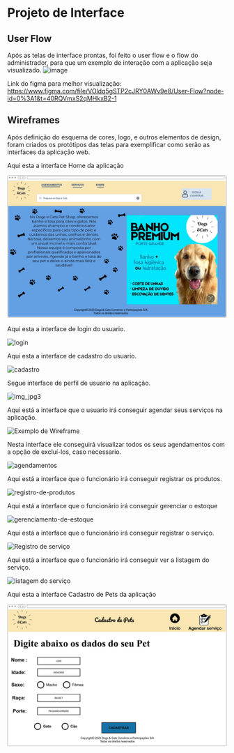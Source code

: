 
# Projeto de Interface
## User Flow

Após as telas de interface prontas, foi feito o user flow e o flow do administrador, para que um exemplo de interação com a aplicação seja visualizado.
![image](https://user-images.githubusercontent.com/120069870/234744391-17ba0904-1634-4c41-99ca-39fe467dd3fa.png)

Link do figma para melhor visualização: https://www.figma.com/file/VOldq5gSTP2cJRY0AWv9e8/User-Flow?node-id=0%3A1&t=40RQVmxS2qMHkxB2-1



## Wireframes

Após definição do esquema de cores, logo, e outros elementos de design, foram criados os protótipos das telas para exemplificar como serão as interfaces da aplicação web.

Aqui esta a interface Home da aplicação

![Home](img/Home.jpg)

Aqui esta a interface de login do usuario.

![login](https://user-images.githubusercontent.com/126624396/234745266-98717b4e-2f98-4954-98ea-9480f20ea39d.png)

Aqui esta a interface de cadastro do usuario.

![cadastro](https://user-images.githubusercontent.com/126624396/234745392-f5ef5323-0b46-443d-b59c-e977f9e2ffa9.png)

Segue interface de perfil de usuario na aplicação. 

![img_jpg3](https://user-images.githubusercontent.com/126624552/234746302-2a12400a-63a1-418f-846e-6eff36d2f6b0.jpg)


Aqui está a interface que o usuario irá conseguir agendar seus serviços na aplicação.

![Exemplo de Wireframe](img/agendarserviço.png)

Nesta interface ele conseguirá visualizar todos os seus agendamentos com a opção de excluí-los, caso necessario.

![agendamentos](https://user-images.githubusercontent.com/110940580/234738819-6543aaf7-affb-4af3-b0b1-ab85b46b2187.png)


Aqui está a interface que o funcionário irá conseguir registrar os produtos.

![registro-de-produtos](https://user-images.githubusercontent.com/126635207/234742246-3a406c5e-501a-43eb-95b7-ab5eba466e2a.jpg)


Aqui está a interface que o funcionário irá conseguir gerenciar o estoque

![gerenciamento-de-estoque](https://user-images.githubusercontent.com/126635207/234742288-6f8eebef-3a78-47e2-900a-ef8a59f1f081.jpg)

Aqui está a interface que o funcionário irá conseguir registrar o serviço.

![Registro de serviço](https://user-images.githubusercontent.com/127259130/234743125-91cd1c33-b749-415f-b0f9-f6b105d0388d.jpeg)

Aqui está a interface que o funcionário irá conseguir ver a listagem do serviço.

![listagem do serviço](https://user-images.githubusercontent.com/127259130/234743278-b93cb30f-1fd2-43cf-bf8b-988c24a07918.jpeg)


Aqui esta a interface Cadastro de Pets da aplicação

![Cadastro de Pets](img/cadpet.jpg)
